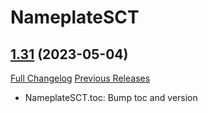 # NameplateSCT

## [1.31](https://github.com/Justw8/NameplateSCT/tree/1.31) (2023-05-04)
[Full Changelog](https://github.com/Justw8/NameplateSCT/compare/1.30...1.31) [Previous Releases](https://github.com/Justw8/NameplateSCT/releases)

- NameplateSCT.toc: Bump toc and version  
